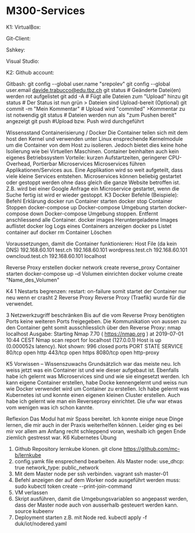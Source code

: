 # M300-Services

K1:
VirtualBox:
 
Git-Client:
 

Sshkey:
 
 
Visual Studio:
 

K2:
Github account:
 

Gitbash:
git config --global user.name "srepolev"
git config --global user.email davide.trabucco@edu.tbz.ch
git status                      # Geänderte Datei(en) werden rot aufgelistet
git add -A                      # Fügt alle Dateien zum "Upload" hinzu
git status                      # Der Status ist nun grün > Dateien sind Upload-bereit (Optional) 
git commit -m "Mein Kommentar"  # Upload wird "commited" >Kommentar zu ist notwendig
git status                      # Dateien werden nun als "zum Pushen bereit" angezeigt
git push                        #Upload bzw. Push wird durchgeführt






Wissensstand
Containerisierung / Docker
Die Container teilen sich mit dem host den Kernel und verwenden unter Linux ensprechende Kernelmodule um die Container von dem Host zu isolieren. Jedoch bietet dies keine hohe Isolierung wie bei Virtuellen Maschinen. Container beinhalten auch kein eigenes Betriebssystem
Vorteile: kurzen Aufstartzeiten, geringerer CPU-Overhead, Portierbar 
Microservices
Microservices führen Applikationen/Services aus. Eine Applikation wird so weit aufgeteilt, dass viele kleine Services entstehen. Microservices können beliebig gestartet oder gestoppt werden ohne dass gleich die ganze Website betroffen ist. Z.B. wird bei einer Google Anfrage ein Microservice gestartet, wenn die Suche fertig ist wird er wieder gestoppt.
K3
Docker Befehle (Beispiele):
Befehl	Erklärung
docker run	Container starten
docker stop	Container Stoppen
docker-compose up	Docker-compose Umgebung starten
docker-compose down	Docker-compose Umgebung stoppen. Entfernt anschliessend alle Container.
docker images	Heruntergeladene Images auflistet
docker log	Logs eines Containers anzeigen
docker ps	Listet container auf
docker rm	Container Löschen

Voraussetzungen, damit die Container funktionieren:
Host File (da kein DNS)
192.168.60.101	test.ch
192.168.60.101	wordpress.test.ch
192.168.60.101	owncloud.test.ch
192.168.60.101  localhost

Reverse Proxy erstellen
docker network create reverse_proxy 
Container starten
docker-compose up –d
Volumen einrichten
docker volume create "Name_des_Volumen"


K4
1	Nestarts begrenzen: 
restart: on-failure somit startet der Container nur neu wenn er crasht
2	Reverse Proxy
Reverse Proxy (Traefik) wurde für die verwendet. 

3	Netzwerkzugriff beschränken
Bis auf die vom Reverse Proxy benötigten Ports keine weiteren Ports freigegeben. Die Kommunikation von aussen zu den Container geht somit ausschliesslich über den Reverse Proxy:
nmap localhost
Ausgabe:
Starting Nmap 7.70 ( https://nmap.org ) at 2019-07-01 10:44 CEST
Nmap scan report for localhost (127.0.0.1)
Host is up (0.000052s latency).
Not shown: 996 closed ports
PORT     STATE SERVICE
80/tcp   open  http
443/tcp  open  https
8080/tcp open  http-proxy

K5
Vorwissen – Wissenszuwachs
Grundsätzlich war das meiste neu. Ich weiss jetzt was ein Container ist und wie dieser aufgebaut ist. Ebenfalls habe ich gelernt was Microservices sind und wie sie eingesetzt werden. Ich kann eigene Container erstellen, habe Docke kennengelernt und weiss nun wie Docker verwendet wird um Container zu erstellen. Ich habe gelernt was Kubernetes ist und konnte einen eigenen kleinen Cluster erstellen. Auch habe ich gelernt wie man ein Reverseproxy einrichtet. Die ufw war etwas vom wenigen was ich schon kannte.

Reflexion
Das Modul hat mir Spass bereitet. Ich konnte einige neue Dinge lernen, die mir auch in der Praxis weiterhelfen können. Leider ging es bei mir vor allem am Anfang recht schleppend voran, weshalb ich gegen Ende ziemlich gestresst war.
K6
Kubernetes Übung
1.	 Github Repository lernkube klonen.
git clone https://github.com/mc-b/lernkube
2.	config.yamk file ensprechend bearbeiten. Als Master node:
use_dhcp: true
network_type: public_network
3.	Mit dem Master node per ssh verbinden.
vagrant ssh master-01
4.	Befehl anzeigen der auf dem Worker node ausgeführt werden muss:
sudo kubectl token create --print-join-command
5.	VM verlassen
6.	Skript ausführen, damit die Umgebungsvariablen so angepasst werden, dass der Master node auch von ausserhalb gesteuert werden kann.
source kubeenv
7.	 Deployment starten z.B. mit Node red.
kubectl apply -f duk/iot/nodered.yaml

